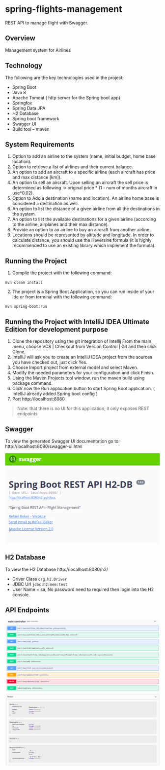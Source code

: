 # spring-flights-management
REST API to manage flight with Swagger.

Overview
---
Management system for Airlines


Technology
---
The following are the key technologies used in the project:

- Spring Boot
- Java 8
- Apache Tomcat ( http server for the Spring boot app)
- Springfox
- Spring Data JPA
- H2 Database
- Spring boot framework
- Swagger UI
- Build tool – maven


System Requirements
----
1. Option to add an airline to the system (name, initial budget, home base location).
2. Option to retrieve a list of airlines and their current balance.
3. An option to add an aircraft to a specific airline (each aircraft has price and max distance
[km]).
4. An option to sell an aircraft. Upon selling an aircraft the sell price is determined as following
→ original price * (1 - num of months aircraft in use*0.02).
5. Option to Add a destination (name and location). An airline home base is considered a destination as
well.
6. An option to list the distance of a given airline from all the destinations in the system.
7. An option to list the available destinations for a given airline (according to the airline,
airplanes and their max distance).
8. Provide an option to an airline to buy an aircraft from another airline.
9. Locations should be represented by altitude and longitude. In order to calculate distance,
you should use the Haversine formula (it is highly recommended to use an existing library
which implement the formula).

Running the Project
---

1. Compile the project with the following command:
```
mvn clean install
```
2. The project is a Spring Boot Application, so you can run inside of your ide or from terminal with the following command:
```
mvn spring-boot:run
```

Running the Project with IntelliJ IDEA Ultimate Edition for development purpose
---

1. Clone the repository using the git integration of Intellij From the main menu, choose VCS | Checkout from Version Control | Git and then click Clone.
2. IntelliJ will ask you to create an IntelliJ IDEA project from the sources you have checked out, just click Yes.
3. Choose Import project from external model and select Maven.
4. Modify the needed parameters for your configuration and click Finish.
5. Using the Maven Projects tool window, run the maven build using package command.
6. Click now the Run application button to start Spring Boot application. ( IntelliJ already added Spring boot config )
7. Port http://localhost:8080
> Note: that there is no UI for this application; it only exposes REST endpoints

Swagger
---
To view the generated Swagger UI documentation go to: http://localhost:8080/swagger-ui.html

![alt text](https://github.com/RefaelBeker7/spring-flights-management/blob/master/Swagger.png)


H2 Database
---
To view the H2 Database http://localhost:8080/h2/

- Driver Class ```org.h2.Driver```
- JDBC Url ```jdbc:h2:mem:test```
- User Name = sa, No password need to required then login into the H2 console.

API Endpoints
---
![alt text](https://github.com/RefaelBeker7/spring-flights-management/blob/master/controller.png)
![alt text](https://github.com/RefaelBeker7/spring-flights-management/blob/master/models.png)
